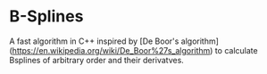 # B-Splines

A fast algorithm in C++ inspired by [De Boor's algorithm] (https://en.wikipedia.org/wiki/De_Boor%27s_algorithm) to calculate Bsplines of arbitrary order and their derivatves.
